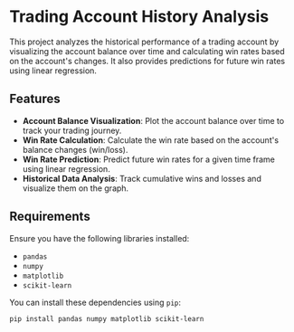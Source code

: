 # Trading Account History Analysis

This project analyzes the historical performance of a trading account by visualizing the account balance over time and calculating win rates based on the account's changes. It also provides predictions for future win rates using linear regression.

## Features

- **Account Balance Visualization**: Plot the account balance over time to track your trading journey.
- **Win Rate Calculation**: Calculate the win rate based on the account's balance changes (win/loss).
- **Win Rate Prediction**: Predict future win rates for a given time frame using linear regression.
- **Historical Data Analysis**: Track cumulative wins and losses and visualize them on the graph.

## Requirements

Ensure you have the following libraries installed:

- `pandas`
- `numpy`
- `matplotlib`
- `scikit-learn`

You can install these dependencies using `pip`:

```bash
pip install pandas numpy matplotlib scikit-learn

